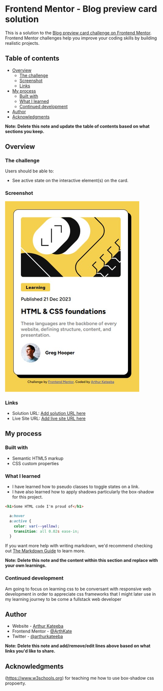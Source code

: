 # Frontend Mentor - Blog preview card solution

This is a solution to the [Blog preview card challenge on Frontend Mentor](https://www.frontendmentor.io/challenges/blog-preview-card-ckPaj01IcS). Frontend Mentor challenges help you improve your coding skills by building realistic projects. 

## Table of contents

- [Overview](#overview)
  - [The challenge](#the-challenge)
  - [Screenshot](#screenshot)
  - [Links](#links)
- [My process](#my-process)
  - [Built with](#built-with)
  - [What I learned](#what-i-learned)
  - [Continued development](#continued-development)
- [Author](#author)
- [Acknowledgments](#acknowledgments)

**Note: Delete this note and update the table of contents based on what sections you keep.**

## Overview

### The challenge

Users should be able to:

- See active state on the interactive element(s) on the card.

### Screenshot

![](./assets/images/screenshot.jpg)

### Links

- Solution URL: [Add solution URL here](https://your-solution-url.com)
- Live Site URL: [Add live site URL here](https://your-live-site-url.com)

## My process

### Built with

- Semantic HTML5 markup
- CSS custom properties

### What I learned

- I have learned how to pseudo classes to toggle states on a link.
- I have also learned how to apply shadows particularly the box-shadow for this project.


```html
<h1>Some HTML code I'm proud of</h1>
```
```css
  a:hover
  a:active {
    color: var(--yellow);
    transition: all 0.02s ease-in;
  }
```


If you want more help with writing markdown, we'd recommend checking out [The Markdown Guide](https://www.markdownguide.org/) to learn more.

**Note: Delete this note and the content within this section and replace with your own learnings.**

### Continued development

Am going to focus on learning css to be conversant with responsive web development in order to appreciate css frameworks that I might later use in my learning journey to be come a fullstack web developer 


## Author

- Website - [Arthur Kateeba](https://www.your-site.com)
- Frontend Mentor - [@ArthKate](https://www.frontendmentor.io/profile/yourusername)
- Twitter - [@arthurkateeba](https://www.twitter.com/yourusername)

**Note: Delete this note and add/remove/edit lines above based on what links you'd like to share.**

## Acknowledgments

(https://www.w3schools.org) for teaching me how to use box-shadow css propoerty.